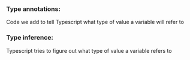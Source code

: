 ### Type annotations:
Code we add to tell Typescript what type of value a variable will refer to

### Type inference:
Typescript tries to figure out what type of value a variable refers to